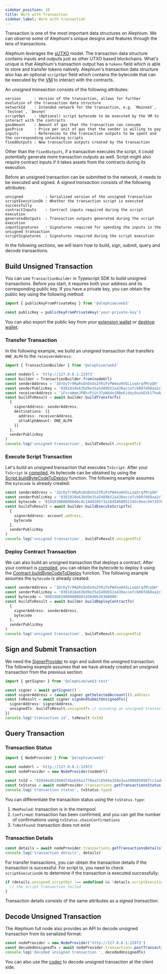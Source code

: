 ```yaml
---
sidebar_position: 10
title: Work with Transaction
sidebar_label: Work with transaction
---
```


Transaction is one of the most important data structures on
Alephium. We can observe some of Alephium's unique designs and
features through the lens of transactions.

Alephium leverages the [sUTXO](/misc/content/#stateful-utxo) model.
The transaction data structure contains inputs and outputs just as
other UTXO based blockchains. What's unique is that Alephium's
transaction output has a `tokens` field which is able to store and
transfer tokens natively. Alephium's transaction data structure also
has an optional `scriptOpt` field which contains the bytecode that can
be executed by the [VM](/misc/content/#alphred-virtual-machine) to
interact with the contracts.

An _unsigned transaction_ consists of the following attributes:

```
version      : Version of the transaction, allows for further evolution of the transaction data structure
networkId    : Intended network for the transaction, e.g. `Mainnet`, `Testnet`, `Devnet`
scriptOpt    : (Optional) script bytecode to be executed by the VM to interact with the contracts
gasAmount    : Amount of gas that the transaction can consume
gasPrice     : Price per unit of gas that the sender is willing to pay
inputs       : References to the transaction outputs to be spent and the corresponding unlocking scripts
fixedOutputs : New transaction outputs created by the transaction
```

Other than the `fixedOutputs`, if a transaction executes the script,
it could potentially generate more transaction outputs as well. Script
might also require contract inputs if it takes assets from the
contracts during its execution.

Before an unsigned transaction can be submitted to the network, it
needs to be executed and signed. A _signed transaction_ consists of
the following attributes:

```
unsigned          : Serialized version of the unsigned transaction
scriptExecutionOk : Whether the transaction script is executed successfully
contractInputs    : Contract inputs required during the script execution
generatedOutputs  : Transaction outputs generated during the script execution
inputSignatures   : Signatures required for spending the inputs in the unsigned transaction
scriptSignatures  : Signatures required during the script execution
```

In the following sections, we will learn how to build, sign, submit,
query and decode transactions.

## Build Unsigned Transaction

You can use `TransactionBuilder` in Typescript
SDK to build unsigned transactions. Before you
start, it requires both your address and its corresponding public
key. If you have a private key, you can obtain the public key using
the following method:

```typescript
import { publicKeyFromPrivateKey } from '@alephium/web3'

const publicKey = publicKeyFromPrivateKey('your-private-key')
```

You can also export the public key from your [extension wallet](/wallet/extension-wallet/getting-started#edit-account) or [desktop wallet](/wallet/desktop-wallet/getting-started.md#5-export-public-key-and-private-key).

### Transfer Transaction

In the following example, we build an unsigned transaction that transfers
`ONE_ALPH` to the `receiverAddress`:

```typescript
import { TransactionBuilder } from '@alephium/web3'

const nodeUrl = 'http://127.0.0.1:22973'
const builder = TransactionBuilder.from(nodeUrl)
const senderAddress = '1DrDyTr9RpRsQnDnXo2YRiPzPW4ooHX5LLoqXrqfMrpQH'
const senderPublicKey = '0381818e63bd9e35a5489b52a430accefc608fd60aa2c7c0d1b393b5239aedf6b0'
const receiverAddress = '1FsroWmeJPBhcPiUr37pWXdojRBe6jdey9uukEXk1TheA'
const buildTxResult = await builder.buildTransferTx(
  {
    signerAddress: senderAddress,
    destinations: [{
      address: receiverAddress,
      attoAlphAmount: ONE_ALPH
    }]
  },
  senderPublicKey
)
console.log('unsigned transaction', buildTxResult.unsignedTx)
```

### Execute Script Transaction

Let's build an unsigned transaction that executes `TxScript`. After
your `TxScript` is
[compiled](/dapps/tutorials/quick-start#compile-your-contract), its
bytecode can be obtained by using the
[Script.buildByteCodeToDeploy](https://github.com/alephium/alephium-web3/blob/master/packages/web3/src/contract/contract.ts#L712-L719)
function. The following example assumes the `bytecode` is already
created:

```typescript
const senderAddress = '1DrDyTr9RpRsQnDnXo2YRiPzPW4ooHX5LLoqXrqfMrpQH'
const senderPublicKey = '0381818e63bd9e35a5489b52a430accefc608fd60aa2c7c0d1b393b5239aedf6b0'
const bytecode = '010103000000040c0c1440205f3a18d50689521ddc9eec9472976c5495301169ae2d21af662e0836fb87f6ff0100'
const buildTxResult = await builder.buildExecuteScriptTx(
  {
    signerAddress: account.address,
    bytecode
  },
  senderPublicKey
)
console.log('unsigned transaction', buildTxResult.unsignedTx)
```

### Deploy Contract Transaction

We can also build an unsigned transaction that deploys a contract. After your contract is
[compiled](/dapps/tutorials/quick-start#compile-your-contract), you
can obtain the bytecode to deploy it using the [Contract.buildByteCodeToDeploy](https://github.com/alephium/alephium-web3/blob/master/packages/web3/src/contract/contract.ts#L550-L561)
function. The following example assumes the `bytecode` is already created:

```typescript
const senderAddress = '1DrDyTr9RpRsQnDnXo2YRiPzPW4ooHX5LLoqXrqfMrpQH'
const senderPublicKey = '0381818e63bd9e35a5489b52a430accefc608fd60aa2c7c0d1b393b5239aedf6b0'
const bytecode = '00010b010000000001d38d0b36360000'
const buildTxResult = await builder.buildDeployContractTx(
  {
    signerAddress: senderAddress,
    bytecode
  },
  senderPublicKey
)
console.log('unsigned transaction', buildTxResult.unsignedTx)
```

## Sign and Submit Transaction

We need the [SignerProvider](./signer-provider.md) to sign and submit
the unsigned transaction. The following example assumes that we have
already created an unsigned transaction from the previous section:

```typescript
import { getSigner } from '@alephium/web3-test'

const signer = await getSigner()
const signerAddress = (await signer.getSelectedAccount()).address
const txResult = await signer.signAndSubmitUnsignedTx({
  signerAddress: signerAddress,
  unsignedTx: buildTxResult.unsignedTx // assuming an unsigned transaction was already created
})
console.log('transaction id', txResult.txId)
```

## Query Transaction

### Transaction Status

```typescript
import { NodeProvider } from '@alephium/web3'

const nodeUrl = 'http://127.0.0.1:12973'
const nodeProvider = new NodeProvider(nodeUrl)

const txId = '919d4e4b1080d74beb56a1f78ea7c0569a358e3ea3988058987cc1addf4b93cc'
const txStatus = await nodeProvider.transactions.getTransactionsStatus({ txId })
console.log('transaction status', txStatus.type)
```

You can differentiate the transaction status using the `txStatus.type`:

1. `MemPooled`: transaction is in the mempool
2. `Confirmed`: transaction has been confirmed, and you can get the number of confirmations using `txStatus.chainConfirmations`
3. `TxNotFound`: transaction does not exist

### Transaction Details

```typescript
const details = await nodeProvider.transactions.getTransactionsDetailsTxid(txId)
console.log('transaction details', details)
```

For transfer transactions, you can obtain the transaction details if the transaction is successful. For script tx, you need to check `scriptExecutionOk` to determine if the transaction is executed successfully:

```typescript
if (details.unsigned.scriptOpt !== undefined && !details.scriptExecutionOk) {
  // the script transaction failed
}
```

Transaction details consists of the same attributes as a _signed
transaction_.

## Decode Unsigned Transaction

The Alephium full node also provides an API to decode unsigned
transaction from its serialized format:

```typescript
const nodeProvider = new NodeProvider('http://127.0.0.1:22973')
const decodedUnsignedTx = await nodeProvider.transactions.postTransactionsDecodeUnsignedTx({ unsignedTx })
console.log('decoded unsigned transaction ', decodedUnsignedTx)
```

You can also use the [codec](./codec.md) to decode unsigned
transaction at the client side.
